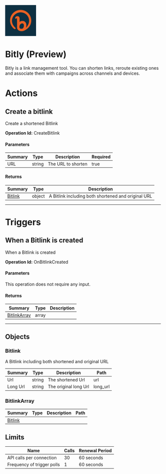 <img src="icon.png" alt="Icon" data-linktype="relative-path" height="100" width="100">

# Bitly (Preview)

Bitly is a link management tool. You can shorten links, reroute existing ones and associate them with campaigns across channels and devices.


# Actions

## Create a bitlink
Create a shortened Bitlink

**Operation Id:** CreateBitlink

#### Parameters
| Summary | Type | Description | Required |
|---------|------|-------------|----------|
| URL | string | The URL to shorten | true |

#### Returns
| Summary | Type | Description |
|---------|------|-------------|
| [Bitlink](#bitlink) | object | A Bitlink including both shortened and original URL |

___

# Triggers

## When a Bitlink is created
When a Bitlink is created

**Operation Id:** OnBitlinkCreated

#### Parameters
This operation does not require any input.

#### Returns
| Summary | Type | Description |
|---------|------|-------------|
| [BitlinkArray](#bitlinkarray) | array |  |

___


## Objects

### Bitlink
A Bitlink including both shortened and original URL

| Summary | Type | Description | Path |
|---------|------|-------------|------|
| Url | string | The shortened Url | url |
| Long Url | string | The original long Url | long_url |

### BitlinkArray


| Summary | Type | Description | Path |
|---------|------|-------------|------|
| [Bitlink](#bitlink) |  |  |  |

## Limits
| Name | Calls | Renewal Period |
|------|-------|----------------|
| API calls per connection | 30 | 60 seconds |
| Frequency of trigger polls | 1 | 60 seconds |

